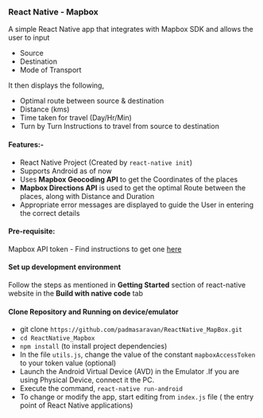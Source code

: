 ### React Native - Mapbox
A simple React Native app that integrates with Mapbox SDK and allows the user to input
- Source
- Destination
- Mode of Transport

It then displays the following,
- Optimal route between source & destination
- Distance (kms)
- Time taken for travel (Day/Hr/Min)
- Turn by Turn Instructions to travel from source to destination

#### Features:-
- React Native Project (Created by ```react-native init```)
- Supports Android as of now
- Uses **Mapbox Geocoding API** to get the Coordinates of the places
- **Mapbox Directions API** is used to  get the optimal Route between the places, along with Distance and Duration
- Appropriate error messages are displayed to guide the User in entering the correct details

#### Pre-requisite:

Mapbox API token - Find instructions to get one [here](https://www.mapbox.com/help/how-access-tokens-work/)


#### Set up development environment
Follow the steps as mentioned in **Getting Started** section of react-native website in the **Build with native code** tab


#### Clone Repository and Running on device/emulator

- git clone ```https://github.com/padmasaravan/ReactNative_MapBox.git```
- ```cd ReactNative_Mapbox```
- ```npm install``` (to install project dependencies)
- In the file ```utils.js```, change the value of the constant ```mapboxAccessToken``` to your token value (optional)
- Launch the Android Virtual Device (AVD) in the Emulator .If you are using Physical Device, connect it the PC.
- Execute the command, ```react-native run-android```
- To change or modify the app, start editing from ```index.js``` file ( the entry point of React Native applications)
